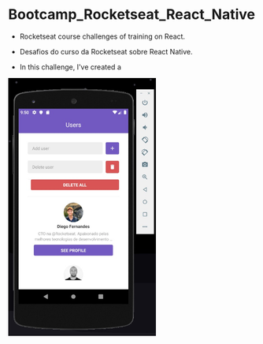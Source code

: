 # Bootcamp_Rocketseat_React_Native
- Rocketseat course challenges of training on React.
- Desafios do curso da Rocketseat sobre React Native.

- In this challenge, I've created a 

<img src="src/img/01.jpeg" width="300">

